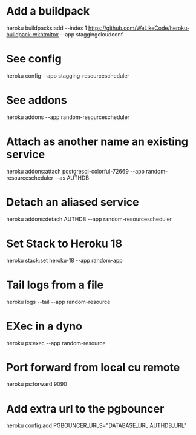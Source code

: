 
# Add a buildpack
heroku buildpacks:add --index 1 https://github.com/WeLikeCode/heroku-buildpack-wkhtmltox --app staggingcloudconf


# See config 

heroku config --app stagging-resourcescheduler

# See addons 

heroku addons --app random-resourcescheduler

# Attach as another name an existing service 

heroku addons:attach postgresql-colorful-72669 --app random-resourcescheduler --as AUTHDB

# Detach an aliased service

heroku addons:detach AUTHDB --app random-resourcescheduler

# Set Stack to Heroku 18

heroku stack:set heroku-18  --app random-app

# Tail logs from  a file 
 heroku logs --tail --app random-resource


# EXec in a dyno
heroku ps:exec --app random-resource

# Port forward from local cu remote
heroku ps:forward 9090

# Add extra url to the pgbouncer 
heroku config:add PGBOUNCER_URLS="DATABASE_URL AUTHDB_URL"